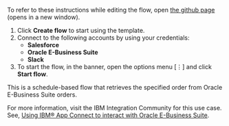 To refer to these instructions while editing the flow, open [the github page](https://github.com/ot4i/app-connect-templates/tree/master/resources/markdown/Create%20an%20order%20in%20Oracle%20E-Business%20Suite%20when%20a%20new%20opportunity%20is%20created%20in%20Salesforce_instructions.md) (opens in a new window).

1. Click **Create flow** to start using the template.
2. Connect to the following accounts by using your credentials:
   - **Salesforce**
   - **Oracle E-Business Suite** 
   - **Slack** 
3. To start the flow, in the banner, open the options menu [⋮] and click **Start flow**.

This is a schedule-based flow that retrieves the specified order from Oracle E-Business Suite orders.

For more information, visit the IBM Integration Community for this use case. See, [Using IBM® App Connect to interact with Oracle E-Business Suite](https://community.ibm.com/community/user/integration/blogs/shamini-arumugam1/2021/11/18/using-ibm-app-connect-with-oracle-ebs).

